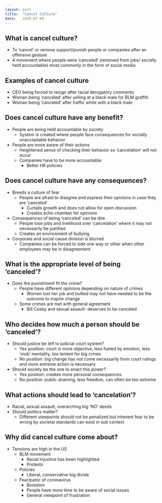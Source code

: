 ```yaml
---
layout: post
title:  "Cancel Culture"
date:   2020-07-09
---
```


## What is cancel culture?
* To ‘cancel’ or remove support/punish people or companies after an offensive gesture
* A movement where people were ‘canceled’ (removed from jobs/ socially held accountable) most commonly in the form of social media

## Examples of cancel culture
* CEO being forced to resign after racial derogatory comments
* Woman being ‘canceled’ after yelling at a black male for BLM graffiti
* Woman being ‘canceled’ after traffic white with a black male

## Does cancel culture have any benefit?
* People are being held accountable by society
    * System is created where people face consequences for socially unacceptable behavior
* People are more aware of their actions
    * Heightened sense of checking their behavior so ‘cancelation’ will not occur
    * Companies have to be more accountable
        * Better HR policies

## Does cancel culture have any consequences?
* Breeds a culture of fear
    * People are afraid to disagree and express their opinions in case they are ‘canceled’
        * Curtails growth and does not allow for open discussion
        * Creates echo chamber for opinions
* Consequences of being ‘canceled’ can be dire
    * People lose jobs and livelihood over ‘cancelation’ where it may not necessarily be justified
    * Creates an environment of bullying
* Corporate and social cause division is blurred
    * Companies can be forced to side one way or other when other employees may be in disagreement

## What is the appropriate level of being ‘canceled’?
* Does the punishment fit the crime?
    * People have different opinions depending on nature of crimes
        * Women lost her job and bullied may not have needed to be the outcome to inspire change
    * Some crimes are met with general agreement
        * Bill Cosby and sexual assault- deserves to be canceled

## Who decides how much a person should be ‘canceled’?
* Should justice be left to judicial court system?
    * Yes position: court is more objective, less fueled by emotion, less ‘mob’ mentality, too lenient for big crines
    * No position: big change has not come necessarily from court rulings and more extreme action is necessary
* Should society be the one to enact this power?
    * Yes position: creates more personal consequences
    * No position: public shaming, less freedom, can often be too extreme 

## What actions should lead to ‘cancelation’?
* Racial, sexual assault, overarching big ‘NO’ deeds
* Should politics matter?
    * Different viewpoints should not be penalized but inherent fear to be wrong by societal standards can exist in sub context

## Why did cancel culture come about?
* Tensions are high in the US
	* BLM movement
		* Racial injustice has been highlighted
		* Protests
	* Policies
		* Liberal, conservative big divide
	* Fear/panic of coronavirus
		* Boredom
		* People have more time to be aware of social issues
		* General viewpoint of frustration
